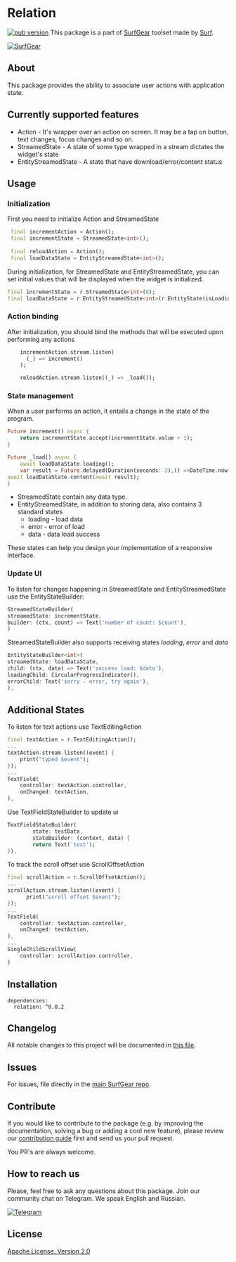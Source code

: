 # Relation
[![pub version](https://img.shields.io/badge/pub-0.0.2-blue)](https://pub.dev/packages/relation/versions)
This package is a part of [SurfGear](https://github.com/surfstudio/SurfGear) toolset made by [Surf](https://surf.ru/).

[![SurfGear](https://i.ibb.co/ySbGgP9/logo.png)](https://github.com/surfstudio/SurfGear)
## About
This package provides the ability to associate user actions with application state.
## Currently supported features
- Action - It's wrapper over an action on screen.
It may be a tap on button, text changes, focus changes and so on.
- StreamedState - A state of some type wrapped in a stream
dictates the widget's state
- EntityStreamedState - A state that have download/error/content status
## Usage
### Initialization
First you need to initialize Action and StreamedState
```dart 
 final incrementAction = Action();
 final incrementState = StreamedState<int>();
 
 final reloadAction = Action();
 final loadDataState = EntityStreamedState<int>();
```
During initialization, for StreamedState and EntityStreamedState, you can set initial values that will be displayed when the widget is initialized.
```dart
final incrementState = r.StreamedState<int>(0);
final loadDataState = r.EntityStreamedState<int>(r.EntityState(isLoading: true));
```
### Action binding
After initialization, you should bind the methods that will be executed upon performing any actions

```dart
    incrementAction.stream.listen(
      (_) => increment()
    );

    reloadAction.stream.listen((_) => _load());
```
### State management
When a user performs an action, it entails a change in the state of the program.
```dart
Future increment() async {
    return incrementState.accept(incrementState.value + 1);
}

Future _load() async {
    await loadDataState.loading();
    var result = Future.delayed(Duration(seconds: 2),() =>DateTime.now().second,);
await loadDataState.content(await result);
}
```
- StreamedState contain any data type.
- EntityStreamedState, in addition to storing data, also contains 3 standard states
    - loading - load data 
    - error - error of load
    - data - data load success

These states can help you design your implementation of a responsive interface.

### Update UI
To listen for changes happening in StreamedState and EntityStreamedState use the EntityStateBuilder:

```dart
StreamedStateBuilder(
streamedState: incrementState,
builder: (ctx, count) => Text('number of count: $count'),
)
```
StreamedStateBuilder also supports receiving states _loading_, _error_ and _data_
```dart
EntityStateBuilder<int>(
streamedState: loadDataState,
child: (ctx, data) => Text('success load: $data'),
loadingChild: CircularProgressIndicator(),
errorChild: Text('sorry - error, try again'),
),
```
## Additional States
To listen for text actions use TextEditingAction
```dart
final textAction = r.TextEditingAction();
...
textAction.stream.listen((event) {
    print("typed $event");
});
...
TextField(
    controller: textAction.controller,
    onChanged: textAction,
),
```
Use TextFieldStateBuilder to update ui
```dart
TextFieldStateBuilder(
        state: testData,
        stateBuilder: (context, data) {
        return Text('test');
}),  
```
To track the scroll offset use ScrollOffsetAction
```dart
final scrollAction = r.ScrollOffsetAction();
...
scrollAction.stream.listen((event) {
      print("scroll offset $event");
});
...
TextField(
    controller: textAction.controller,
    onChanged: textAction,
),
...
SingleChildScrollView(
    controller: scrollAction.controller,
)
```
## Installation
```
dependencies:
  relation: ^0.0.2
```
## Changelog
All notable changes to this project will be documented in [this file](./CHANGELOG.md).
## Issues
For issues, file directly in the [main SurfGear repo](https://github.com/surfstudio/SurfGear).
## Contribute
If you would like to contribute to the package (e.g. by improving the documentation, solving a bug or adding a cool new feature), please review our [contribution guide](../../CONTRIBUTING.md) first and send us your pull request.

You PR's are always welcome.
## How to reach us

Please, feel free to ask any questions about this package. Join our community chat on Telegram. We speak English and Russian.

[![Telegram](https://img.shields.io/badge/chat-on%20Telegram-blue.svg)](https://t.me/SurfGear)

## License

[Apache License, Version 2.0](http://www.apache.org/licenses/LICENSE-2.0)
